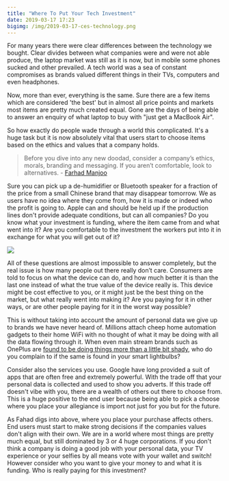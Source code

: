 ```yaml
---
title: "Where To Put Your Tech Investment"
date: 2019-03-17 17:23
bigimg: /img/2019-03-17-ces-technology.png
---
```

For many years there were clear differences between the technology we bought. Clear divides between what companies were and were not able produce, the laptop market was still as it is now, but in mobile some phones sucked and other prevailed. A tech world was a sea of constant compromises as brands valued different things in their TVs, computers and even headphones.

Now, more than ever, everything is the same. Sure there are a few items which are considered 'the best' but in almost all price points and markets most items are pretty much created equal. Gone are the days of being able to answer an enquiry of what laptop to buy with "just get a MacBook Air".

So how exactly do people wade through a world this complicated. It's a huge task but it is now absolutely vital that users start to choose items based on the ethics and values that a company holds.

> Before you dive into any new doodad, consider a company’s ethics, morals, branding and messaging. If you aren’t comfortable, look to alternatives. - [Farhad Manjoo](https://www.nytimes.com/2018/11/28/technology/how-to-survive-the-next-era-of-tech-slow-down-and-be-mindful.html)

Sure you can pick up a de-humidifier or Bluetooth speaker for a fraction of the price from a small Chinese brand that may disappear tomorrow. We as users have no idea where they come from, how it is made or indeed who the profit is going to. Apple can and should be held up if the production lines don't provide adequate conditions, but can all companies? Do you know what your investment is funding, where the item came from and what went into it? Are you comfortable to the investment the workers put into it in exchange for what you will get out of it?

![](https://gr36.com/img/2019-03-17-tech-production.png)

All of these questions are almost impossible to answer completely, but the real issue is how many people out there really don’t care. Consumers are told to focus on what the device can do, and how much better it is than the last one instead of what the true value of the device really is. This device might be cost effective to you, or it might just be the best thing on the market, but what really went into making it? Are you paying for it in other ways, or are other people paying for it in the worst way possible?

This is without taking into account the amount of personal data we give up to brands we have never heard of. Millions attach cheep home automation gadgets to their home WiFi with no thought of what it may be doing with all the data flowing through it. When even main stream brands such as OnePlus are [found to be doing things more than a little bit shady](https://www.howtogeek.com/340174/its-time-to-stop-buying-phones-from-oneplus/), who do you complain to if the same is found in your smart lightbulbs?

Consider also the services you use. Google have long provided a suit of apps that are often free and extremely powerful. With the trade off that your personal data is collected and used to show you adverts. If this trade off doesn't vibe with you, there are a wealth of others out there to choose from. This is a huge positive to the end user because being able to pick a choose where you place your allegiance is import not just for you but for the future.

As Fahad digs into above, where you place your purchase affects others. End users must start to make strong decisions if the companies values don't align with their own. We are in a world where most things are pretty much equal, but still dominated by 3 or 4 huge corporations. If you don't think a company is doing a good job with your personal data, your TV experience or your selfies by all means vote with your wallet and switch! However consider who you want to give your money to and what it is funding. Who is really paying for this investment?